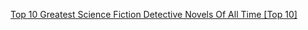 ---
layout: post
wordpress_id: 604
wordpress_url: http://noesbueno.com/archives/604
date: '2010-05-10 14:00:56 -0500'
date_gmt: '2010-05-10 19:00:56 -0500'
body: |
  <p><a href="http://io9.com/5526900/top-10-greatest-science-fiction-detective-novels-of-all-time">Top 10 Greatest Science Fiction Detective Novels Of All Time [Top 10]</a></p>
---